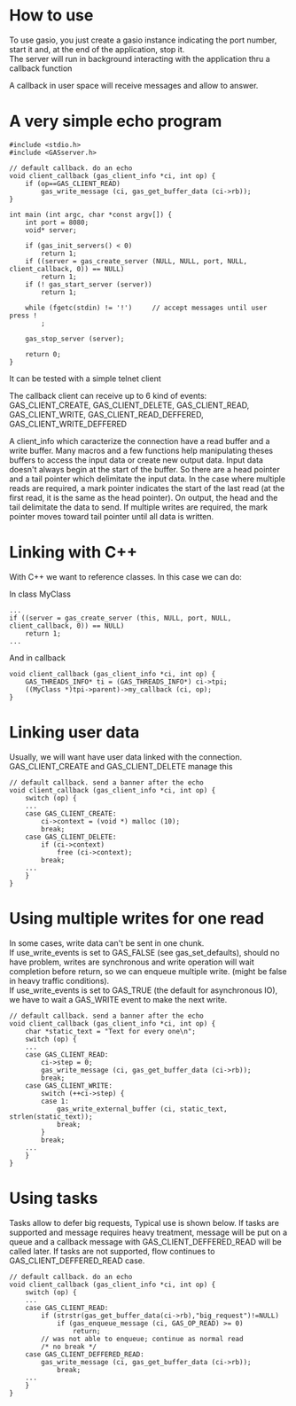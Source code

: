 # How to use

To use gasio, you just create a gasio instance indicating the port number, start it and, at the end of the application, stop it.  
The server will run in background interacting with the application thru a callback function

A callback in user space will receive messages and allow to answer.

# A very simple echo program

	#include <stdio.h>
	#include <GASserver.h>
    
	// default callback. do an echo
	void client_callback (gas_client_info *ci, int op) {
		if (op==GAS_CLIENT_READ)
			gas_write_message (ci, gas_get_buffer_data (ci->rb));
	}

	int main (int argc, char *const argv[]) {
		int port = 8080;
		void* server;

		if (gas_init_servers() < 0)
			return 1;
		if ((server = gas_create_server (NULL, NULL, port, NULL, client_callback, 0)) == NULL)
			return 1;
		if (! gas_start_server (server))
			return 1;
	
		while (fgetc(stdin) != '!')		// accept messages until user press !
			;

		gas_stop_server (server);
	
		return 0;
	}

It can be tested with a simple telnet client

The callback client can receive up to 6 kind of events: GAS_CLIENT_CREATE, GAS_CLIENT_DELETE, GAS_CLIENT_READ, GAS_CLIENT_WRITE, GAS_CLIENT_READ_DEFFERED, GAS_CLIENT_WRITE_DEFFERED

A client_info which caracterize the connection have a read buffer and a write buffer. Many macros and a few functions help manipulating theses buffers to access the input data or create new output data.
Input data doesn't always begin at the start of the buffer. So there are a head pointer and a tail pointer which delimitate the input data. In the case where multiple reads are required, a mark pointer indicates the start of the last read (at the first read, it is the same as the head pointer).
On output, the head and the tail delimitate the data to send. If multiple writes are required, the mark pointer moves toward tail pointer until all data is written.

# Linking with C++

With C++ we want to reference classes. In this case we can do:

In class MyClass

	...
	if ((server = gas_create_server (this, NULL, port, NULL, client_callback, 0)) == NULL)
		return 1;
	...

And in callback

	void client_callback (gas_client_info *ci, int op) {
		GAS_THREADS_INFO* ti = (GAS_THREADS_INFO*) ci->tpi;
		((MyClass *)tpi->parent)->my_callback (ci, op);
	}

# Linking user data

Usually, we will want have user data linked with the connection. GAS_CLIENT_CREATE and GAS_CLIENT_DELETE manage this
 
	// default callback. send a banner after the echo
	void client_callback (gas_client_info *ci, int op) {
		switch (op) {
		...
		case GAS_CLIENT_CREATE:
			ci->context = (void *) malloc (10);
			break;
		case GAS_CLIENT_DELETE:
			if (ci->context)
				free (ci->context);
			break;
		...
		}
	}

# Using multiple writes for one read

In some cases, write data can't be sent in one chunk.  
If use_write_events is set to GAS_FALSE (see gas_set_defaults), should no have problem, writes are synchronous and write operation will wait completion before return, so we can enqueue multiple write. (might be false in heavy traffic conditions).  
If use_write_events is set to GAS_TRUE (the default for asynchronous IO), we have to wait a GAS_WRITE event to make the next write.  

	// default callback. send a banner after the echo
	void client_callback (gas_client_info *ci, int op) {
		char *static_text = "Text for every one\n";
		switch (op) {
		...
		case GAS_CLIENT_READ:
			ci->step = 0;
			gas_write_message (ci, gas_get_buffer_data (ci->rb));
			break;
		case GAS_CLIENT_WRITE:
			switch (++ci->step) {
			case 1:
				gas_write_external_buffer (ci, static_text, strlen(static_text));
				break;
			}
			break;
		...
		}
	}

# Using tasks

Tasks allow to defer big requests, Typical use is shown below. If tasks are supported and message requires heavy treatment, message will be put on a queue and a callback message with GAS_CLIENT_DEFFERED_READ will be called later. If tasks are not supported, flow continues to GAS_CLIENT_DEFFERED_READ case.

	// default callback. do an echo
	void client_callback (gas_client_info *ci, int op) {
		switch (op) {
		...
		case GAS_CLIENT_READ:
			if (strstr(gas_get_buffer_data(ci->rb),"big_request")!=NULL)
				if (gas_enqueue_message (ci, GAS_OP_READ) >= 0)
					return;
			// was not able to enqueue; continue as normal read
			/* no break */
		case GAS_CLIENT_DEFFERED_READ:
			gas_write_message (ci, gas_get_buffer_data (ci->rb));
				break;
		...
		}
	}
